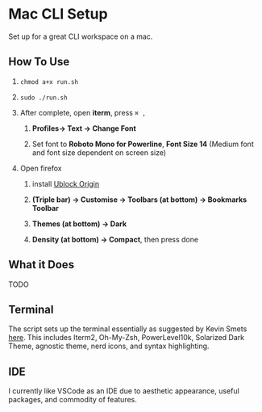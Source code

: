 # Mac CLI Setup

Set up for a great CLI workspace on a mac.

## How To Use

1. `chmod a+x run.sh`

2. `sudo ./run.sh`

3. After complete, open **iterm**, press `⌘ ,`

    1. **Profiles-> Text -> Change Font**

    2. Set font to **Roboto Mono for Powerline**, **Font Size 14** (Medium font and font size dependent on screen size)

4. Open firefox

    1. install [Ublock Origin](https://addons.mozilla.org/en-GB/firefox/addon/ublock-origin/)

    2. **(Triple bar) -> Customise -> Toolbars (at bottom) -> Bookmarks Toolbar**

    3. **Themes (at bottom) -> Dark**

    4. **Density (at bottom) -> Compact**, then press done

## What it Does

TODO

## Terminal

The script sets up the terminal essentially as suggested by Kevin Smets [here](https://gist.github.com/kevin-smets/8568070). This includes Iterm2, Oh-My-Zsh, PowerLevel10k, Solarized Dark Theme, agnostic theme, nerd icons, and syntax highlighting.

## IDE

I currently like VSCode as an IDE due to aesthetic appearance, useful packages, and commodity of features.
